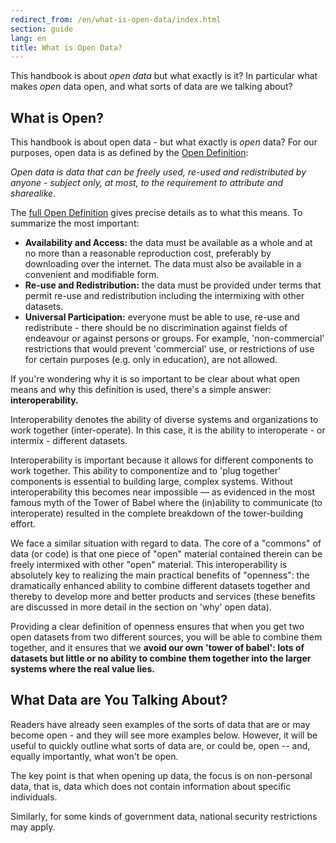 ```yaml
---
redirect_from: /en/what-is-open-data/index.html
section: guide
lang: en
title: What is Open Data?
---
```


This handbook is about *open data* but what exactly is it? In particular what makes *open* data open, and what sorts of data are we talking about?

## What is Open?

This handbook is about open data - but what exactly is *open* data? For our purposes, open data is as defined by the [Open Definition](http://opendefinition.org/):

*Open data is data that can be freely used, re-used and redistributed by anyone - subject only, at most, to the requirement to attribute and sharealike.*

The [full Open Definition](http://opendefinition.org/okd/) gives precise details as to what this means. To summarize the most important:

-   **Availability and Access:** the data must be available as a whole and at no more than a reasonable reproduction cost, preferably by downloading over the internet. The data must also be available in a convenient and modifiable form.
-   **Re-use and Redistribution:** the data must be provided under terms that permit re-use and redistribution including the intermixing with other datasets.
-   **Universal Participation:** everyone must be able to use, re-use and redistribute - there should be no discrimination against fields of endeavour or against persons or groups. For example, 'non-commercial' restrictions that would prevent 'commercial' use, or restrictions of use for certain purposes (e.g. only in education), are not allowed.

If you're wondering why it is so important to be clear about what open means and why this definition is used, there's a simple answer: **interoperability.**

Interoperability denotes the ability of diverse systems and organizations to work together (inter-operate). In this case, it is the ability to interoperate - or intermix - different datasets.

Interoperability is important because it allows for different components to work together. This ability to componentize and to 'plug together' components is essential to building large, complex systems. Without interoperability this becomes near impossible — as evidenced in the most famous myth of the Tower of Babel where the (in)ability to communicate (to interoperate) resulted in the complete breakdown of the tower-building effort.

We face a similar situation with regard to data. The core of a "commons" of data (or code) is that one piece of "open" material contained therein can be freely intermixed with other "open" material. This interoperability is absolutely key to realizing the main practical benefits of "openness": the dramatically enhanced ability to combine different datasets together and thereby to develop more and better products and services (these benefits are discussed in more detail in the section on 'why' open data).

Providing a clear definition of openness ensures that when you get two open datasets from two different sources, you will be able to combine them together, and it ensures that we **avoid our own 'tower of babel': lots of datasets but little or no ability to combine them together into the larger systems where the real value lies.**

## What Data are You Talking About?

Readers have already seen examples of the sorts of data that are or may become open - and they will see more examples below. However, it will be useful to quickly outline what sorts of data are, or could be, open -- and, equally importantly, what won't be open.

The key point is that when opening up data, the focus is on non-personal data, that is, data which does not contain information about specific individuals.

Similarly, for some kinds of government data, national security restrictions may apply.
